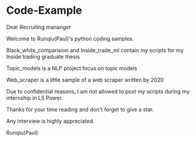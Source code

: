 # Code-Example

Dear Recruiting mananger

Welcome to Runqiu(Paul)'s python coding samples.

Black_white_comparision and Inside_trade_ml contain my scripts for my Inside trading graduate thesis

Topic_models is a NLP project focus on topic models

Web_scraper is a little sample of a web scraper written by 2020

Due to confidential reasons, I am not allowed to post my scripts during my internship in LS Power.

Thanks for your time reading and don't forget to give a star.

Any interview is highly appreciated.

Runqiu(Paul)
